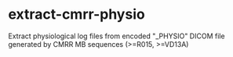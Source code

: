 # extract-cmrr-physio
Extract physiological log files from encoded "_PHYSIO" DICOM file generated by CMRR MB sequences (>=R015, >=VD13A)
